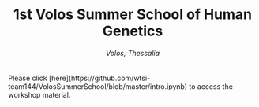 <div align="center">
<h1>1st Volos Summer School of Human Genetics</h1>
<i>Volos, Thessalia</i>
</div>
<br>
<br>
Please click 
[here](https://github.com/wtsi-team144/VolosSummerSchool/blob/master/intro.ipynb) 
to access the workshop material.
